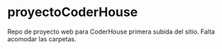 # proyectoCoderHouse
Repo de proyecto web para CoderHouse
primera subida del sitio. Falta acomodar las carpetas.
